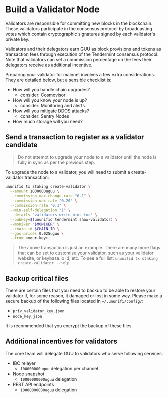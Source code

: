 # Build a Validator Node

Validators are responsible for committing new blocks in the blockchain. These validators participate in the consensus protocol by broadcasting votes which contain cryptographic signatures signed by each validator's private key.

Validators and their delegators earn GUU as block provisions and tokens as transaction fees through execution of the Tendermint consensus protocol. Note that validators can set a commission percentage on the fees their delegators receive as additional incentive.

Preparing your validator for mainnet involves a few extra considerations. They are detailed below, but a sensible checklist is:

- How will you handle chain upgrades?
  - consider: Cosmovisor
- How will you know your node is up?
  - consider: Monitoring and alerts
- How will you mitigate DDOS attacks?
  - consider: Sentry Nodes
- How much storage will you need?

## Send a transaction to register as a validator candidate

> Do not attempt to upgrade your node to a validator until the node is fully in sync as per the previous step.

To upgrade the node to a validator, you will need to submit a create-validator transaction:

```Bash
ununifid tx staking create-validator \
  --amount 1000000uguu \
  --commission-max-change-rate "0.1" \
  --commission-max-rate "0.20" \
  --commission-rate "0.1" \
  --min-self-delegation "1" \
  --details "validators write bios too" \
  --pubkey=$(ununifid tendermint show-validator) \
  --moniker "$MONIKER" \
  --chain-id $CHAIN_ID \
  --gas-prices 0.025uguu \
  --from <your-key>
```

> The above transaction is just an example. There are many more flags that can be set to customise your validator, such as your validator website, or keybase.io id, etc. To see a full list:
> `ununifid tx staking create-validator --help`

## Backup critical files

There are certain files that you need to backup to be able to restore your validator if, for some reason, it damaged or lost in some way. Please make a secure backup of the following files located in `~/.ununifi/config/`:

- `priv_validator_key.json`
- `node_key.json`

It is recommended that you encrypt the backup of these files.

## Additional incentives for validators

The core team will delegate GUU to validators who serve following services:

- IBC relayer
  - `100000000uguu` delegation per channel
- Node snapshot
  - `10000000000uguu` delegation
- REST API endpoints
  - `10000000000uguu` delegation
